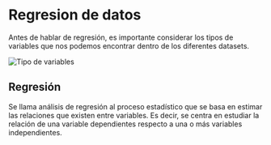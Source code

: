 # Regresion de datos
Antes de hablar de regresión, es importante considerar los tipos de variables que nos podemos encontrar dentro de los diferentes datasets.

![Tipo de variables](https://user-images.githubusercontent.com/57780789/125316231-d6b3ae80-e32f-11eb-8fff-74e3e23a113d.png)

## Regresión
Se llama análisis de regresión al proceso estadístico que se basa en estimar las relaciones que existen entre variables. Es decir, se centra en estudiar la relación de una variable dependientes respecto a una o más variables independientes.
